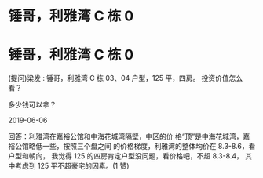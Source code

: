 # 锤哥，利雅湾 C 栋 0

# 锤哥，利雅湾 C 栋 0

(提问)梁发 : 锤哥，利雅湾 C 栋 03、04 户型，125 平，四房。 投资价值怎么看？

多少钱可以拿？

2019-06-06

回答：利雅湾在嘉裕公馆和中海花城湾隔壁，中区的价 格“顶”是中海花城湾，嘉裕公馆略低一些，按照三个盘之间 的价格梯度，利雅湾的整体均价在 8.3-8.6，看户型和朝向， 我觉得 125 的四房肯定户型没问题，看价格吧，不超 8.3-8.4， 其中考虑到 125 平不超豪宅的因素。(1 赞)